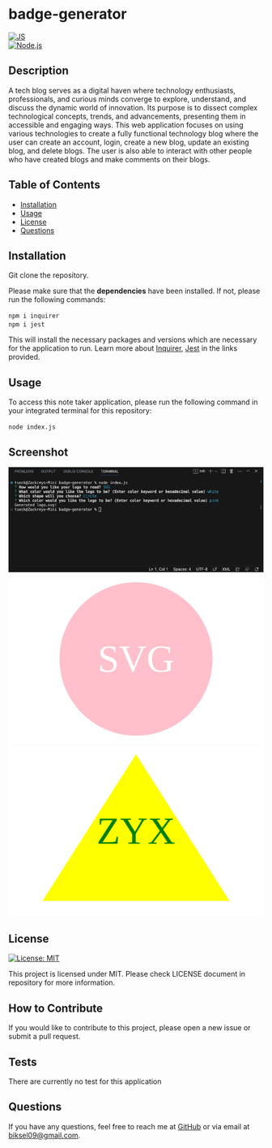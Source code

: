 # badge-generator

[![JS](https://img.shields.io/badge/javascript-yellow?logo=javascript)](https://shields.io/docs/logos)\
[![Node.js](https://img.shields.io/badge/node.js-green?logo=node.js)](https://shields.io/docs/logos)

  ## Description

A tech blog serves as a digital haven where technology enthusiasts, professionals, and curious minds converge to explore, understand, and discuss the dynamic world of innovation. Its purpose is to dissect complex technological concepts, trends, and advancements, presenting them in accessible and engaging ways. This web application focuses on using various technologies to create a fully functional technology blog where the user can create an account, login, create a new blog, update an existing blog, and delete blogs. The user is also able to interact with other people who have created blogs and make comments on their blogs.


  ## Table of Contents
  - [Installation](#installation)
  - [Usage](#usage)
  - [License](#license)
  - [Questions](#questions)

  ## Installation

Git clone the repository.

Please make sure that the **dependencies** have been installed. If not, please run the following commands:

`npm i inquirer`\
`npm i jest`

This will install the necessary packages and versions which are necessary for the application to run. Learn more about [Inquirer](https://www.npmjs.com/package/inquirer), [Jest](https://www.npmjs.com/package/jest) in the links provided.

  ## Usage

To access this note taker application, please run the following command in your integrated terminal for this repository:

`node index.js`

  ## Screenshot

  ![Screenshot](./images/screenshot-svg.png)
  ![Screenshot](./images/logo.svg)
  ![Screenshot](./images/logo2.svg)

  ## License

[![License: MIT](https://img.shields.io/badge/License-MIT-blue.svg)](https://opensource.org/licenses/MIT)

This project is licensed under MIT. Please check LICENSE document in repository for more information.

  ## How to Contribute

If you would like to contribute to this project, please open a new issue or submit a pull request.

  ## Tests

There are currently no test for this application

  ## Questions

  If you have any questions, feel free to reach me at [GitHub](https://github.com/zbichsel) or via email at [biksel09@gmail.com](biksel09@gmail.com).